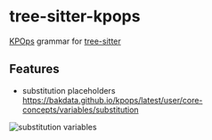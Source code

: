 # tree-sitter-kpops

[KPOps](https://github.com/bakdata/kpops) grammar for [tree-sitter](https://github.com/tree-sitter/tree-sitter)

## Features

- substitution placeholders https://bakdata.github.io/kpops/latest/user/core-concepts/variables/substitution

![substitution variables](https://github.com/disrupted/tree-sitter-kpops/assets/4771462/1dfa7ff1-3d11-47d8-a4d1-c4121baf0999)
